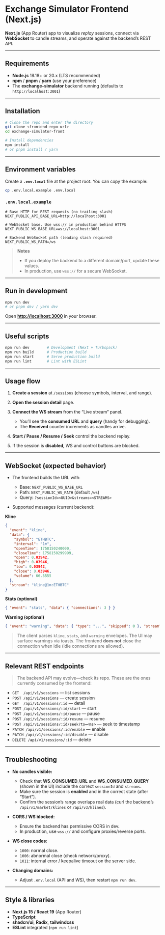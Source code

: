 # Exchange Simulator Frontend (Next.js)

**Next.js** (App Router) app to visualize *replay* sessions, connect via **WebSocket** to candle streams, and operate against the backend’s REST API.

---

## Requirements

* **Node.js** 18.18+ or 20.x (LTS recommended)
* **npm** / **pnpm** / **yarn** (use your preference)
* The **exchange-simulator** backend running (defaults to `http://localhost:3001`)

---

## Installation

```bash
# Clone the repo and enter the directory
git clone <frontend-repo-url>
cd exchange-simulator-front

# Install dependencies
npm install
# or pnpm install / yarn
```

---

## Environment variables

Create a **`.env.local`** file at the project root. You can copy the example:

```bash
cp .env.local.example .env.local
```

### `.env.local.example`

```dotenv
# Base HTTP for REST requests (no trailing slash)
NEXT_PUBLIC_API_BASE_URL=http://localhost:3001

# WebSocket base. Use wss:// in production behind HTTPS
NEXT_PUBLIC_WS_BASE_URL=ws://localhost:3001

# Backend WebSocket path (leading slash required)
NEXT_PUBLIC_WS_PATH=/ws
```

> **Notes**
>
> * If you deploy the backend to a different domain/port, update these values.
> * In production, use `wss://` for a secure WebSocket.

---

## Run in development

```bash
npm run dev
# or pnpm dev / yarn dev
```

Open **[http://localhost:3000](http://localhost:3000)** in your browser.

---

## Useful scripts

```bash
npm run dev        # Development (Next + Turbopack)
npm run build      # Production build
npm run start      # Serve production build
npm run lint       # Lint with ESLint
```

---

## Usage flow

1. **Create a session** at `/sessions` (choose symbols, interval, and range).
2. **Open the session detail** page.
3. **Connect the WS stream** from the “Live stream” panel.

   * You’ll see the **consumed URL** and **query** (handy for debugging).
   * The **Received** counter increments as candles arrive.
4. **Start / Pause / Resume / Seek** control the backend replay.
5. If the session is **disabled**, WS and control buttons are blocked.

---

## WebSocket (expected behavior)

* The frontend builds the URL with:

  * Base: `NEXT_PUBLIC_WS_BASE_URL`
  * Path: `NEXT_PUBLIC_WS_PATH` (default `/ws`)
  * Query: `?sessionId=<UUID>&streams=<STREAMS>`

* Supported messages (current backend):

**Kline**

```json
{
  "event": "kline",
  "data": {
    "symbol": "ETHBTC",
    "interval": "1m",
    "openTime": 1758150240000,
    "closeTime": 1758150299999,
    "open": 0.03942,
    "high": 0.03946,
    "low": 0.03942,
    "close": 0.03946,
    "volume": 66.5555
  },
  "stream": "kline@1m:ETHBTC"
}
```

**Stats (optional)**

```json
{ "event": "stats", "data": { "connections": 3 } }
```

**Warning (optional)**

```json
{ "event": "warning", "data": { "type": "...", "skipped": 0 }, "stream": "..." }
```

> The client parses `kline`, `stats`, and `warning` envelopes. The UI may surface warnings via toasts.
> The frontend **does not** close the connection when idle (idle connections are allowed).

---

## Relevant REST endpoints

> The backend API may evolve—check its repo. These are the ones currently consumed by the frontend:

* `GET  /api/v1/sessions`                  — list sessions
* `POST /api/v1/sessions`                  — create session
* `GET  /api/v1/sessions/:id`              — detail
* `POST /api/v1/sessions/:id/start`        — start
* `POST /api/v1/sessions/:id/pause`        — pause
* `POST /api/v1/sessions/:id/resume`       — resume
* `POST /api/v1/sessions/:id/seek?to=<ms>` — seek to timestamp
* `PATCH /api/v1/sessions/:id/enable`      — enable
* `PATCH /api/v1/sessions/:id/disable`     — disable
* `DELETE /api/v1/sessions/:id`            — delete

---

## Troubleshooting

* **No candles visible:**

  * Check that **WS_CONSUMED_URL** and **WS_CONSUMED_QUERY** (shown in the UI) include the correct `sessionId` and `streams`.
  * Make sure the session is **enabled** and in the correct state (after “Start”).
  * Confirm the session’s range overlaps real data (curl the backend’s `/api/v1/market/klines` or `/api/v3/klines`).

* **CORS / WS blocked:**

  * Ensure the backend has permissive CORS in dev.
  * In production, use `wss://` and configure proxies/reverse ports.

* **WS close codes:**

  * `1000`: normal close.
  * `1006`: abnormal close (check network/proxy).
  * `1011`: internal error / keepalive timeout on the server side.

* **Changing domains:**

  * Adjust `.env.local` (API and WS), then restart `npm run dev`.

---

## Style & libraries

* **Next.js 15 / React 19** (App Router)
* **TypeScript**
* **shadcn/ui**, **Radix**, **tailwindcss**
* **ESLint** integrated (`npm run lint`)
